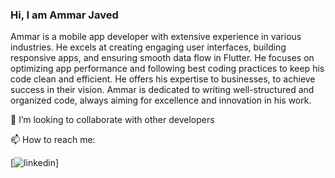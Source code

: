 ### Hi, I am Ammar Javed

Ammar is a mobile app developer with extensive experience in various industries. He excels at creating engaging user interfaces, building responsive apps, and ensuring smooth data flow in Flutter. He focuses on optimizing app performance and following best coding practices to keep his code clean and efficient. He offers his expertise to businesses, to achieve success in their vision. Ammar is dedicated to writing well-structured and organized code, always aiming for excellence and innovation in his work.

👯 I’m looking to collaborate with other developers

📫 How to reach me:

<!-- display the social media buttons in your README -->
[![linkedin](https://github.com/shikhar1020jais1/Git-Social/blob/master/Icons/LinkedIn.png (LinkedIn))]

[1]: https://www.linkedin.com/in/ammarjavedofficial
<!--
**ammarjavedofficial/ammarjavedofficial** is a ✨ _special_ ✨ repository because its `README.md` (this file) appears on your GitHub profile.

Here are some ideas to get you started:

- 🔭 I’m currently working on ...
- 🌱 I’m currently learning ...
- 👯 I’m looking to collaborate on ...
- 🤔 I’m looking for help with ...
- 💬 Ask me about ...
- 📫 How to reach me: ...
- 😄 Pronouns: ...
- ⚡ Fun fact: ...
-->
